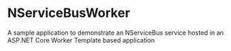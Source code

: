 # NServiceBusWorker
A sample application to demonstrate an NServiceBus service hosted in an ASP.NET Core Worker Template based application
